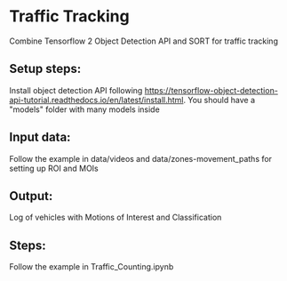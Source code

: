 # Traffic Tracking
Combine Tensorflow 2 Object Detection API and SORT for traffic tracking

## Setup steps:
Install object detection API following https://tensorflow-object-detection-api-tutorial.readthedocs.io/en/latest/install.html. You should have a "models" folder with many models inside  

## Input data:
Follow the example in data/videos and data/zones-movement_paths for setting up ROI and MOIs

## Output:
Log of vehicles with Motions of Interest and Classification

## Steps:
Follow the example in Traffic_Counting.ipynb
